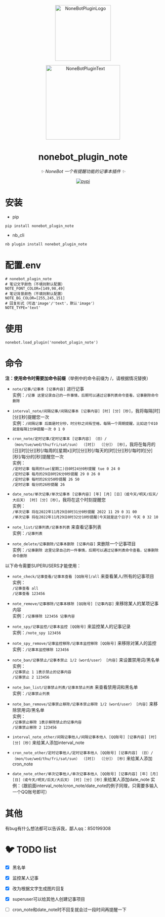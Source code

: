 <div align="center">
  <a href="https://v2.nonebot.dev/store"><img src="https://github.com/A-kirami/nonebot-plugin-template/blob/resources/nbp_logo.png" width="180" height="180" alt="NoneBotPluginLogo"></a>
  <br>
  <p><img src="https://github.com/A-kirami/nonebot-plugin-template/blob/resources/NoneBotPlugin.svg" width="240" alt="NoneBotPluginText"></p>
</div>

<div align="center">

# nonebot_plugin_note
  
_✨ NoneBot 一个有提醒功能的记事本插件  ✨_
  
<a href="https://pypi.python.org/pypi/nonebot-plugin-note">
    <img src="https://img.shields.io/pypi/v/nonebot-plugin-note.svg" alt="pypi">
</a>

</div>


# 安装

* pip 
```
pip install nonebot_plugin_note
```

* nb_cli
```
nb plugin install nonebot_plugin_note
```

# 配置.env

```
# nonebot_plugin_note
# 笔记文字颜色（不填则默认配置）
NOTE_FONT_COLOR=[149,98,49]
# 笔记背景颜色（不填则默认配置）
NOTE_BG_COLOR=[255,245,151]
# 回复形式（可选'image'/'text'，默认'image'）
NOTE_TYPE='text'
```



# 使用
```
nonebot.load_plugin('nonebot_plugin_note')
```


# 命令
**注：使用命令时需要加命令前缀**（举例中的命令前缀为 /，请根据情况替换）

* `note/记事/记事本 [记事内容]` 进行记事  
实例：`/记事 这里记录自己的一件事情，后期可以通过记事列表命令查看，记事删除命令删除`  

* `interval_note/间隔记事/间隔记事本 [记事内容] [时] [分] [秒]`，我将每隔[时][分][秒]提醒您一次  
实例：`/间隔记事 后面是时分秒，时分秒之间有空格，每隔一个周期提醒，比如这个010就是每隔1分钟提醒一次 0 1 0`  

* `cron_note/定时记事/定时记事本 [记事内容] （日）/（mon/tue/wed/thu/fri/sat/sun） （[时]） （[分]） [秒]`，我将在每月的[日][时][分][秒]/每周的[星期x][时][分][秒]/每天的[时][分][秒]/每时的[分][秒]/每分的[秒]提醒您一次  
实例：  
`/定时记事 每周的tue(星期二)日0时24分0秒提醒 tue 0 24 0`  
`/定时记事 每月的29日0时26分0秒提醒 29 0 26 0 `  
`/定时记事 每时的26分50秒提醒 26 50  `  
`/定时记事 每分的26秒提醒 26 `  

* `date_note/单次记事/单次记事本 [记事内容] [年] [月] [日]（或今天/明天/后天/大后天） [时] [分] [秒]`，我将在这个时刻提醒您  
实例：    
`/单次记事 将在2022年11月29日0时31分0秒提醒 2022 11 29 0 31 00`  
`/单次记事 将在2022年11月29日0时32分10秒提醒(今天就是这个日子) 今天 0 32 10 `

* `note_list/记事列表/记事本列表` 来查看记事列表  
实例：`/记事列表`  

* `note_delete/记事删除/记事本删除 [记事内容]` 来删除一个记事项目    
实例：`/记事删除 这里记录自己的一件事情，后期可以通过记事列表命令查看，记事删除命令删除`    



以下命令需要SUPERUSERS才能使用：  

* `note_check/记事查看/记事本查看 [QQ账号]/all` 来查看某人/所有的记事项目  
实例：  
`/记事查看 all`  
`/记事查看 123456`  

* `note_remove/记事移除/记事本移除 [QQ账号] [记事内容]` 来移除某人的某项记事内容  
实例：`/记事移除 123456 记事内容`    

* `note_spy/记事监控/记事本监控 [QQ账号]` 来监控某人的记事记录  
实例：`/note_spy 123456`  

* `note_spy_remove/记事监控移除/记事本监控移除 [QQ账号]` 来移除对某人的监控  
实例：`/记事本监控移除 123456`  

* `note_ban/记事禁止/记事本禁止 1/2（word/user） [内容]` 来设置禁用词/黑名单  
实例：  
`/记事禁止 1 1表示禁止的记事内容`  
`/记事禁止 2 123456`  

* `note_ban_list/记事禁止列表/记事本禁止列表` 来查看禁用词和黑名单  
实例：`/记事禁止列表`   

* `note_ban_remove/记事禁止移除/记事本禁止移除 1/2（word/user） [内容]` 来移除禁用词/黑名单  
实例：  
`/记事禁止移除 1表示移除禁止的记事内容`  
`/记事禁止移除 2 123456`  

* `interval_note_other/间隔记事他人/间隔记事本他人 [QQ账号] [记事内容] [时] [分] [秒]` 来给某人添加interval_note
* `cron_note_other/定时记事他人/定时记事本他人 [QQ账号] [记事内容] （日）/（mon/tue/wed/thu/fri/sat/sun） （[时]） （[分]） [秒]` 来给某人添加cron_note
* `date_note_other/单次记事他人/单次记事本他人 [QQ账号] [记事内容] [年] [月] [日]（或今天/明天/后天/大后天） [时] [分] [秒]` 来给某人添加date_note
实例：（跟前面interval_note/cron_note/date_note的例子同理，只需要多输入一个QQ账号即可）

# 其他

有bug有什么想法都可以告诉我，鄙人qq：850199308

# 🐦 TODO list

- [x] 黑名单
- [x] 监控某人记事
- [x] 改为根据文字生成图片回复
- [x] superuser可以给其他人创建记事项目
- [ ] cron_note和date_note时不回复就会过一段时间再提醒一下

